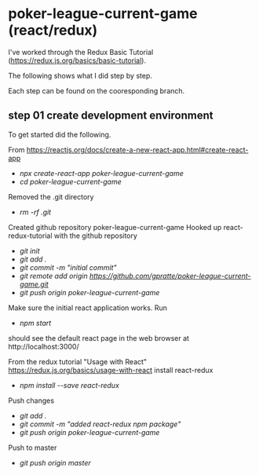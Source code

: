 # poker-league-current-game (react/redux)

I've worked through the Redux Basic Tutorial (https://redux.js.org/basics/basic-tutorial).

The following shows what I did step by step.

Each step can be found on the cooresponding branch.

## step 01 create development environment
To get started did the following.

From https://reactjs.org/docs/create-a-new-react-app.html#create-react-app

* _npx create-react-app poker-league-current-game_
* _cd poker-league-current-game_

Removed the .git directory
* _rm -rf .git_

Created github repository poker-league-current-game
Hooked up react-redux-tutorial with the github repository

* _git init_
* _git add ._
* _git commit -m "initial commit"_
* _git remote add origin https://github.com/gpratte/poker-league-current-game.git_
* _git push origin poker-league-current-game_

Make sure the initial react application works. Run
* _npm start_

should see the default react page in the web browser at http://localhost:3000/

From the redux tutorial "Usage with React" https://redux.js.org/basics/usage-with-react install react-redux
* _npm install --save react-redux_

Push changes
* _git add ._
* _git commit -m "added react-redux npm package"_
* _git push origin poker-league-current-game_

Push to master
* _git push origin master_
